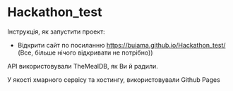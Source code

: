 # Hackathon_test

Інструкція, як запустити проект:
* Відкрити сайт по посиланню https://buiama.github.io/Hackathon_test/
(Все, більше нічого відкривати не потрібно))

API використовували TheMealDB, як Ви й радили.

У якості хмарного сервісу та хостингу, використовували Github Pages
